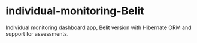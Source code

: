 # individual-monitoring-Belit
Individual monitoring dashboard app, Belit version with Hibernate ORM and support for assessments.